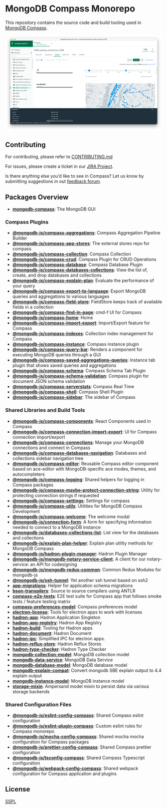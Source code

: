 # MongoDB Compass Monorepo

This repository contains the source code and build tooling used in [MongoDB Compass](https://www.mongodb.com/products/compass).

![Aggregation Pipeline Builder Tab in Compass](packages/compass/compass-screenshot.png)

## Contributing

For contributing, please refer to [CONTRIBUTING.md](CONTRIBUTING.md)

For issues, please create a ticket in our [JIRA Project](https://jira.mongodb.org/browse/COMPASS).

Is there anything else you’d like to see in Compass? Let us know by submitting suggestions in out [feedback forum](https://feedback.mongodb.com/forums/924283-compass).

## Packages Overview

- [**mongodb-compass**](packages/compass): The MongoDB GUI

### Compass Plugins

- [**@mongodb-js/compass-aggregations**](packages/compass-aggregations): Compass Aggregation Pipeline Builder
- [**@mongodb-js/compass-app-stores**](packages/compass-app-stores): The external stores repo for compass
- [**@mongodb-js/compass-collection**](packages/compass-collection): Compass Collection
- [**@mongodb-js/compass-crud**](packages/compass-crud): Compass Plugin for CRUD Operations
- [**@mongodb-js/compass-database**](packages/compass-database): Compass Database Plugin
- [**@mongodb-js/compass-databases-collections**](packages/databases-collections): View the list of, create, and drop databases and collections
- [**@mongodb-js/compass-explain-plan**](packages/compass-explain-plan): Evaluate the performance of your query
- [**@mongodb-js/compass-export-to-language**](packages/compass-export-to-language): Export MongoDB queries and aggregations to various languages
- [**@mongodb-js/compass-field-store**](packages/compass-field-store): FieldStore keeps track of available fields in a collection
- [**@mongodb-js/compass-find-in-page**](packages/compass-find-in-page): cmd-f UI for Compass
- [**@mongodb-js/compass-home**](packages/compass-home): Home
- [**@mongodb-js/compass-import-export**](packages/compass-import-export): Import/Export feature for Compass
- [**@mongodb-js/compass-indexes**](packages/compass-indexes): Collection index management for Compass
- [**@mongodb-js/compass-instance**](packages/compass-instance): Compass instance plugin
- [**@mongodb-js/compass-query-bar**](packages/compass-query-bar): Renders a component for executing MongoDB queries through a GUI
- [**@mongodb-js/compass-saved-aggregations-queries**](packages/compass-saved-aggregations-queries): Instance tab plugin that shows saved queries and aggregations
- [**@mongodb-js/compass-schema**](packages/compass-schema): Compass Schema Tab Plugin
- [**@mongodb-js/compass-schema-validation**](packages/compass-schema-validation): Compass plugin for document JSON schema validation
- [**@mongodb-js/compass-serverstats**](packages/compass-serverstats): Compass Real Time
- [**@mongodb-js/compass-shell**](packages/compass-shell): Compass Shell Plugin
- [**@mongodb-js/compass-sidebar**](packages/compass-sidebar): The sidebar of Compass

### Shared Libraries and Build Tools

- [**@mongodb-js/compass-components**](packages/compass-components): React Components used in Compass
- [**@mongodb-js/compass-connection-import-export**](packages/compass-connection-import-export): UI for Compass connection import/export
- [**@mongodb-js/compass-connections**](packages/compass-connections): Manage your MongoDB connections and connect in Compass
- [**@mongodb-js/compass-databases-navigation**](packages/compass-databases-navigation): Databases and collections sidebar navigation tree
- [**@mongodb-js/compass-editor**](packages/compass-editor): Reusable Compass editor component based on ace-editor with MongoDB-specific ace modes, themes, and autocompleters
- [**@mongodb-js/compass-logging**](packages/compass-logging): Shared helpers for logging in Compass packages
- [**@mongodb-js/compass-maybe-protect-connection-string**](packages/compass-maybe-protect-connection-string): Utility for protecting connection strings if requested
- [**@mongodb-js/compass-settings**](packages/compass-settings): Settings for compass
- [**@mongodb-js/compass-utils**](packages/compass-utils): Utilities for MongoDB Compass Development
- [**@mongodb-js/compass-welcome**](packages/compass-welcome): The welcome modal
- [**@mongodb-js/connection-form**](packages/connection-form): A form for specifying information needed to connect to a MongoDB instance
- [**@mongodb-js/databases-collections-list**](packages/databases-collections-list): List view for the databases and collections
- [**@mongodb-js/explain-plan-helper**](packages/explain-plan-helper): Explain plan utility methods for MongoDB Compass
- [**@mongodb-js/hadron-plugin-manager**](packages/hadron-plugin-manager): Hadron Plugin Manager
- [**@mongodb-js/mongodb-notary-service-client**](packages/notary-service-client): A client for our notary-service: an API for codesigning
- [**@mongodb-js/mongodb-redux-common**](packages/redux-common): Common Redux Modules for mongodb-js
- [**@mongodb-js/ssh-tunnel**](packages/ssh-tunnel): Yet another ssh tunnel based on ssh2
- [**app-migrations**](packages/app-migrations): Helper for application schema migrations
- [**bson-transpilers**](packages/bson-transpilers): Source to source compilers using ANTLR
- [**compass-e2e-tests**](packages/compass-e2e-tests): E2E test suite for Compass app that follows smoke tests / feature testing matrix
- [**compass-preferences-model**](packages/compass-preferences-model): Compass preferences model
- [**electron-license**](packages/electron-license): Tools for electron apps to work with licenses
- [**hadron-app**](packages/hadron-app): Hadron Application Singleton
- [**hadron-app-registry**](packages/hadron-app-registry): Hadron App Registry
- [**hadron-build**](packages/hadron-build): Tooling for Hadron apps
- [**hadron-document**](packages/hadron-document): Hadron Document
- [**hadron-ipc**](packages/hadron-ipc): Simplified IPC for electron apps.
- [**hadron-reflux-store**](packages/reflux-store): Hadron Reflux Stores
- [**hadron-type-checker**](packages/hadron-type-checker): Hadron Type Checker
- [**mongodb-collection-model**](packages/collection-model): MongoDB collection model
- [**mongodb-data-service**](packages/data-service): MongoDB Data Service
- [**mongodb-database-model**](packages/database-model): MongoDB database model
- [**mongodb-explain-compat**](packages/mongodb-explain-compat): Convert mongodb SBE explain output to 4.4 explain output
- [**mongodb-instance-model**](packages/instance-model): MongoDB instance model
- [**storage-mixin**](packages/storage-mixin): Ampersand model mixin to persist data via various storage backends

### Shared Configuration Files

- [**@mongodb-js/eslint-config-compass**](configs/eslint-config-compass): Shared Compass eslint configuration
- [**@mongodb-js/eslint-plugin-compass**](configs/eslint-plugin-compass): Custom eslint rules for Compass monorepo
- [**@mongodb-js/mocha-config-compass**](configs/mocha-config-compass): Shared mocha mocha configuration for Compass packages
- [**@mongodb-js/prettier-config-compass**](configs/prettier-config-compass): Shared Compass prettier configuration
- [**@mongodb-js/tsconfig-compass**](configs/tsconfig-compass): Shared Compass Typescript configuration
- [**@mongodb-js/webpack-config-compass**](configs/webpack-config-compass): Shared webpack configuration for Compass application and plugins

## License

[SSPL](LICENSE)
